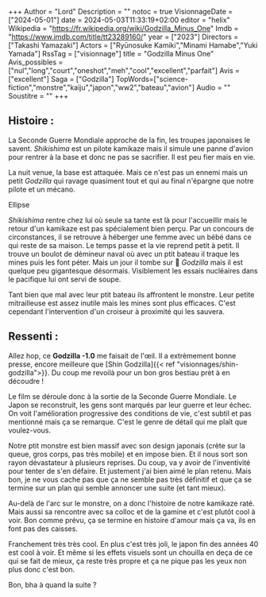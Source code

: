+++
Author = "Lord"
Description = ""
notoc = true
VisionnageDate = ["2024-05-01"]
date = 2024-05-03T11:33:19+02:00
editor = "helix"
Wikipedia = "https://fr.wikipedia.org/wiki/Godzilla_Minus_One"
Imdb = "https://www.imdb.com/title/tt23289160/"
year = ["2023"]
Directors = ["Takashi Yamazaki"]
Actors = ["Ryūnosuke Kamiki","Minami Hamabe","Yuki Yamada"]
RssTag = ["visionnage"]
title = "Godzilla Minus One"
Avis_possibles = ["nul","long","court","oneshot","meh","cool","excellent","parfait"]
Avis = ["excellent"] 
Saga = ["Godzilla"]
TopWords=["science-fiction","monstre","kaiju","japon","ww2","bateau","avion"]
Audio = ""
Soustitre = ""
+++
## Histoire : 
La Seconde Guerre Mondiale approche de la fin, les troupes japonaises le savent.
*Shikishima* est un pilote kamikaze mais il simule une panne d'avion pour rentrer à la base et donc ne pas se sacrifier.
Il est peu fier mais en vie.

La nuit venue, la base est attaquée.
Mais ce n'est pas un ennemi mais un petit *Godzilla* qui ravage quasiment tout et qui au final n'épargne que notre pilote et un mécano.

Ellipse

*Shikishima* rentre chez lui où seule sa tante est là pour l'accueillir mais le retour d'un kamikaze est pas spécialement bien perçu.
Par un concours de circonstances, il se retrouve à héberger une femme avec un bébé dans ce qui reste de sa maison.
Le temps passe et la vie reprend petit à petit.
Il trouve un boulot de démineur naval où avec un ptit bateau il traque les mines puis les font péter.
Mais un jour il tombe sur 🥁 *Godzilla* mais il est quelque peu gigantesque désormais.
Visiblement les essais nucléaires dans le pacifique lui ont servi de soupe.

Tant bien que mal avec leur ptit bateau ils affrontent le monstre.
Leur petite mitrailleuse est assez inutile mais les mines sont plus efficaces.
C'est cependant l'intervention d'un croiseur à proximité qui les sauvera.

## Ressenti :
Allez hop, ce **Godzilla -1.0** me faisait de l'œil.
Il a extrèmement bonne presse, encore meilleure que [Shin Godzilla]{{< ref "visionnages/shin-godzilla">}}.
Du coup me revoilà pour un bon gros bestiau prèt à en découdre !

Le film se déroule donc à la sortie de la Seconde Guerre Mondiale.
Le Japon se reconstruit, les gens sont marqués par leur guerre et leur échec.
On voit l'amélioration progressive des conditions de vie, c'est subtil et pas mentionné mais ça se remarque.
C'est le genre de détail qui me plaît que voulez-vous.

Notre ptit monstre est bien massif avec son design japonais (crète sur la queue, gros corps, pas très mobile) et en impose bien.
Et il nous sort son rayon dévastateur à plusieurs reprises.
Du coup, va y avoir de l'inventivité pour tenter de s'en défaire.
Et justement j'ai bien aimé le plan retenu.
Mais bon, je ne vous cache pas que ça ne semble pas très définitif et que ça se termine sur un plan qui semble annoncer une suite (et tant mieux).

Au-delà de l'arc sur le monstre, on a donc l'histoire de notre kamikaze raté.
Mais aussi sa rencontre avec sa colloc et de la gamine et c'est plutôt cool à voir.
Bon comme prévu, ça se termine en histoire d'amour mais ça va, ils en font pas des caisses.

Franchement très très cool.
En plus c'est très joli, le japon fin des années 40 est cool à voir.
Et même si les effets visuels sont un chouilla en deça de ce qui se fait de mieux, ça reste très propre et ça ne pique pas les yeux non plus donc c'est bon.

Bon, bha à quand la suite ?
